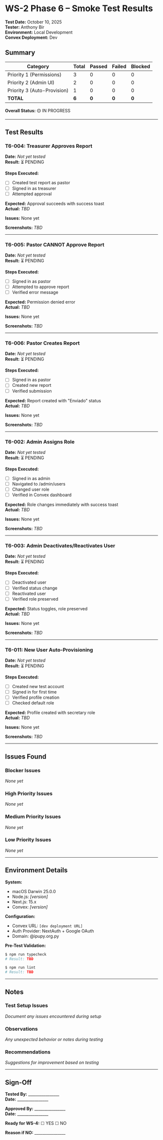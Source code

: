 # WS-2 Phase 6 – Smoke Test Results

**Test Date:** October 10, 2025  
**Tester:** Anthony Bir  
**Environment:** Local Development  
**Convex Deployment:** Dev  

## Summary

| Category | Total | Passed | Failed | Blocked |
|----------|-------|--------|--------|---------|
| Priority 1 (Permissions) | 3 | 0 | 0 | 0 |
| Priority 2 (Admin UI) | 2 | 0 | 0 | 0 |
| Priority 3 (Auto-Provision) | 1 | 0 | 0 | 0 |
| **TOTAL** | **6** | **0** | **0** | **0** |

**Overall Status:** 🟡 IN PROGRESS

---

## Test Results

### T6-004: Treasurer Approves Report

**Date:** _Not yet tested_  
**Result:** ⏳ PENDING

**Steps Executed:**
- [ ] Created test report as pastor
- [ ] Signed in as treasurer
- [ ] Attempted approval

**Expected:** Approval succeeds with success toast  
**Actual:** _TBD_

**Issues:** None yet

**Screenshots:** _TBD_

---

### T6-005: Pastor CANNOT Approve Report

**Date:** _Not yet tested_  
**Result:** ⏳ PENDING

**Steps Executed:**
- [ ] Signed in as pastor
- [ ] Attempted to approve report
- [ ] Verified error message

**Expected:** Permission denied error  
**Actual:** _TBD_

**Issues:** None yet

**Screenshots:** _TBD_

---

### T6-006: Pastor Creates Report

**Date:** _Not yet tested_  
**Result:** ⏳ PENDING

**Steps Executed:**
- [ ] Signed in as pastor
- [ ] Created new report
- [ ] Verified submission

**Expected:** Report created with "Enviado" status  
**Actual:** _TBD_

**Issues:** None yet

**Screenshots:** _TBD_

---

### T6-002: Admin Assigns Role

**Date:** _Not yet tested_  
**Result:** ⏳ PENDING

**Steps Executed:**
- [ ] Signed in as admin
- [ ] Navigated to /admin/users
- [ ] Changed user role
- [ ] Verified in Convex dashboard

**Expected:** Role changes immediately with success toast  
**Actual:** _TBD_

**Issues:** None yet

**Screenshots:** _TBD_

---

### T6-003: Admin Deactivates/Reactivates User

**Date:** _Not yet tested_  
**Result:** ⏳ PENDING

**Steps Executed:**
- [ ] Deactivated user
- [ ] Verified status change
- [ ] Reactivated user
- [ ] Verified role preserved

**Expected:** Status toggles, role preserved  
**Actual:** _TBD_

**Issues:** None yet

**Screenshots:** _TBD_

---

### T6-011: New User Auto-Provisioning

**Date:** _Not yet tested_  
**Result:** ⏳ PENDING

**Steps Executed:**
- [ ] Created new test account
- [ ] Signed in for first time
- [ ] Verified profile creation
- [ ] Checked default role

**Expected:** Profile created with secretary role  
**Actual:** _TBD_

**Issues:** None yet

**Screenshots:** _TBD_

---

## Issues Found

### Blocker Issues
_None yet_

### High Priority Issues
_None yet_

### Medium Priority Issues
_None yet_

### Low Priority Issues
_None yet_

---

## Environment Details

**System:**
- macOS Darwin 25.0.0
- Node.js: _[version]_
- Next.js: 15.x
- Convex: _[version]_

**Configuration:**
- Convex URL: `[dev deployment URL]`
- Auth Provider: NextAuth + Google OAuth
- Domain: @ipupy.org.py

**Pre-Test Validation:**
```bash
$ npm run typecheck
# Result: TBD

$ npm run lint  
# Result: TBD
```

---

## Notes

### Test Setup Issues
_Document any issues encountered during setup_

### Observations
_Any unexpected behavior or notes during testing_

### Recommendations
_Suggestions for improvement based on testing_

---

## Sign-Off

**Tested By:** ________________  
**Date:** ________________

**Approved By:** ________________  
**Date:** ________________

**Ready for WS-4:** ☐ YES  ☐ NO  

**Reason if NO:** ________________
